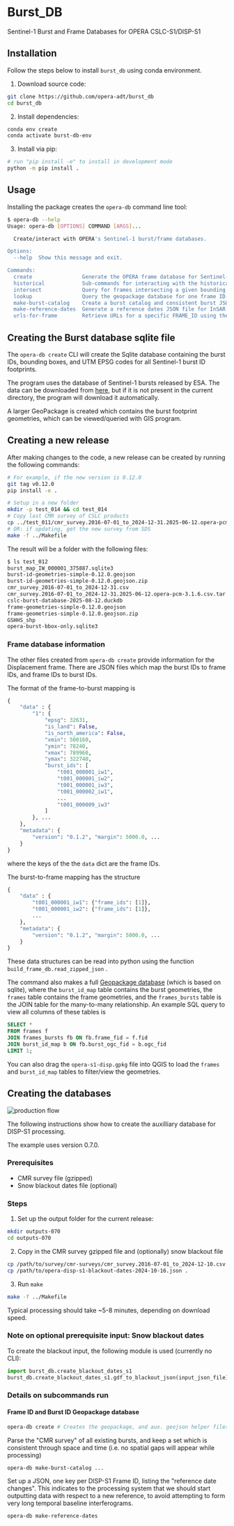 # Burst_DB

Sentinel-1 Burst and Frame Databases for OPERA CSLC-S1/DISP-S1

## Installation

Follow the steps below to install `burst_db` using conda environment.

1. Download source code:

```bash
git clone https://github.com/opera-adt/burst_db
cd burst_db
```

2. Install dependencies:

```bash
conda env create
conda activate burst-db-env
```

3. Install via pip:

```bash
# run "pip install -e" to install in development mode
python -m pip install .
```

## Usage

Installing the package creates the `opera-db` command line tool:

```bash
$ opera-db --help
Usage: opera-db [OPTIONS] COMMAND [ARGS]...

  Create/interact with OPERA's Sentinel-1 burst/frame databases.

Options:
  --help  Show this message and exit.

Commands:
  create                Generate the OPERA frame database for Sentinel-1...
  historical            Sub-commands for interacting with the historical...
  intersect             Query for frames intersecting a given bounding...
  lookup                Query the geopackage database for one frame ID.
  make-burst-catalog    Create a burst catalog and consistent burst JSON.
  make-reference-dates  Generate a reference dates JSON file for InSAR...
  urls-for-frame        Retrieve URLs for a specific FRAME_ID using the...

```

## Creating the Burst database sqlite file

The `opera-db create` CLI will create the Sqlite database containing the burst IDs, bounding boxes, and UTM EPSG codes for all Sentinel-1 burst ID footprints.

The program uses the database of Sentinel-1 bursts released by ESA. The data can be downloaded from [here](https://sar-mpc.eu/files/S1_burstid_20220530.zip), but if it is not present in the current directory, the program will download it automatically.

A larger GeoPackage is created which contains the burst footprint geometries, which can be viewed/queried with GIS program.

## Creating a new release

After making changes to the code, a new release can be created by running the following commands:

```bash
# For example, if the new version is 0.12.0
git tag v0.12.0
pip install -e .

# Setup in a new folder
mkdir -p test_014 && cd test_014
# Copy last CMR survey of CSLC products
cp ../test_011/cmr_survey.2016-07-01_to_2024-12-31.2025-06-12.opera-pcm-3.1.6.csv.tar.gz .
# OR: if updating, get the new survey from SDS
make -f ../Makefile
```

The result will be a folder with the following files:

```bash
$ ls test_012
burst_map_IW_000001_375887.sqlite3                                          opera-disp-s1-blackout-dates-2025-08-12.json
burst-id-geometries-simple-0.12.0.geojson                                   opera-disp-s1-consistent-burst-ids-2025-08-12-2016-07-01_to_2024-12-31.json
burst-id-geometries-simple-0.12.0.geojson.zip                               opera-disp-s1-consistent-burst-ids-no-blackout.json
cmr_survey_2016-07-01_to_2024-12-31.csv                                     opera-disp-s1-reference-dates-2025-08-12.json
cmr_survey.2016-07-01_to_2024-12-31.2025-06-12.opera-pcm-3.1.6.csv.tar.gz   opera-s1-disp-0.12.0-2d.gpkg
cslc-burst-database-2025-08-12.duckdb                                       opera-s1-disp-0.12.0-burst-to-frame.json.zip
frame-geometries-simple-0.12.0.geojson                                      opera-s1-disp-0.12.0-frame-to-burst.json.zip
frame-geometries-simple-0.12.0.geojson.zip                                  opera-s1-disp-0.12.0.gpkg
GSHHS_shp                                                                   usgs_land_0.3deg_buffered.geojson.zip
opera-burst-bbox-only.sqlite3
```

### Frame database information

The other files created from `opera-db create` provide information for the Displacement frame. There are JSON files which map the burst IDs to frame IDs, and frame IDs to burst IDs.

The format of the frame-to-burst mapping is
```python
{
    "data" : {
        "1": {
            "epsg": 32631,
            "is_land": False,
            "is_north_america": False,
            "xmin": 500160,
            "ymin": 78240,
            "xmax": 789960,
            "ymax": 322740,
            "burst_ids": [
                "t001_000001_iw1",
                "t001_000001_iw2",
                "t001_000001_iw3",
                "t001_000002_iw1",
                ...
                "t001_000009_iw3"
            ]
        }, ...
    },
    "metadata": {
        "version": "0.1.2", "margin": 5000.0, ...
    }
}
```
where the keys of the the `data` dict are the frame IDs.

The burst-to-frame mapping has the structure
```python
{
    "data" : {
        "t001_000001_iw1": {"frame_ids": [1]},
        "t001_000001_iw2": {"frame_ids": [1]},
        ...
    },
    "metadata": {
        "version": "0.1.2", "margin": 5000.0, ...
    }
}
```
These data structures can be read into python using the function `build_frame_db.read_zipped_json` .

The command also makes a full [Geopackage database](https://www.geopackage.org/) (which is based on sqlite), where the `burst_id_map` table contains the burst geometries, the `frames` table contains the frame geometries, and the `frames_bursts` table is the JOIN table for the many-to-many relationship.
An example SQL query to view all columns of these tables is

```sql
SELECT *
FROM frames f
JOIN frames_bursts fb ON fb.frame_fid = f.fid
JOIN burst_id_map b ON fb.burst_ogc_fid = b.ogc_fid
LIMIT 1;
```

You can also drag the `opera-s1-disp.gpkg` file into QGIS to load the `frames` and `burst_id_map` tables to filter/view the geometries.

## Creating the databases

![production flow](./docs/DISP-S1-database-production-flow.drawio.svg)

The following instructions show how to create the auxilliary database for DISP-S1 processing.

The example uses version 0.7.0.

### Prerequisites

- CMR survey file (gzipped)
- Snow blackout dates file (optional)

### Steps

1. Set up the output folder for the current release:

```bash
mkdir outputs-070
cd outputs-070
```

2. Copy in the CMR survey gzipped file and (optionally) snow blackout file

```bash
cp /path/to/survey/cmr-surveys/cmr_survey.2016-07-01_to_2024-12-10.csv.tar.gz .
cp /path/to/opera-disp-s1-blackout-dates-2024-10-16.json .
```

3. Run `make`

```bash
make -f ../Makefile
```

Typical processing should take ~5-8 minutes, depending on download speed.

### Note on optional prerequisite input: Snow blackout dates

To create the blackout input, the following module is used (currently no CLI):

```python
import burst_db.create_blackout_dates_s1
burst_db.create_blackout_dates_s1.gdf_to_blackout_json(input_json_file)
```

### Details on subcommands run

#### Frame ID and Burst ID Geopackage database

```bash
opera-db create # Creates the geopackage, and aux. geojson helper files
```

Parse the "CMR survey" of all existing bursts, and keep a set which is consistent through space and time (i.e. no spatial gaps will appear while processing)

```bash
opera-db make-burst-catalog ...
```

Set up a JSON, one key per DISP-S1 Frame ID, listing the "reference date changes".
This indicates to the processing system that we should start outputting data with respect to a new reference, to avoid attempting to form very long temporal baseline interferograms.

```bash
opera-db make-reference-dates
```
